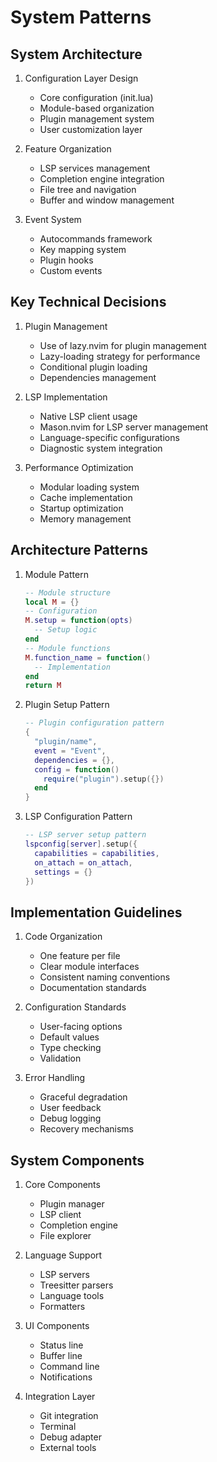 # System Patterns

## System Architecture
1. Configuration Layer Design
   - Core configuration (init.lua)
   - Module-based organization
   - Plugin management system
   - User customization layer

2. Feature Organization
   - LSP services management
   - Completion engine integration
   - File tree and navigation
   - Buffer and window management

3. Event System
   - Autocommands framework
   - Key mapping system
   - Plugin hooks
   - Custom events

## Key Technical Decisions
1. Plugin Management
   - Use of lazy.nvim for plugin management
   - Lazy-loading strategy for performance
   - Conditional plugin loading
   - Dependencies management

2. LSP Implementation
   - Native LSP client usage
   - Mason.nvim for LSP server management
   - Language-specific configurations
   - Diagnostic system integration

3. Performance Optimization
   - Modular loading system
   - Cache implementation
   - Startup optimization
   - Memory management

## Architecture Patterns
1. Module Pattern
   ```lua
   -- Module structure
   local M = {}
   -- Configuration
   M.setup = function(opts)
     -- Setup logic
   end
   -- Module functions
   M.function_name = function()
     -- Implementation
   end
   return M
   ```

2. Plugin Setup Pattern
   ```lua
   -- Plugin configuration pattern
   {
     "plugin/name",
     event = "Event",
     dependencies = {},
     config = function()
       require("plugin").setup({})
     end
   }
   ```

3. LSP Configuration Pattern
   ```lua
   -- LSP server setup pattern
   lspconfig[server].setup({
     capabilities = capabilities,
     on_attach = on_attach,
     settings = {}
   })
   ```

## Implementation Guidelines
1. Code Organization
   - One feature per file
   - Clear module interfaces
   - Consistent naming conventions
   - Documentation standards

2. Configuration Standards
   - User-facing options
   - Default values
   - Type checking
   - Validation

3. Error Handling
   - Graceful degradation
   - User feedback
   - Debug logging
   - Recovery mechanisms

## System Components
1. Core Components
   - Plugin manager
   - LSP client
   - Completion engine
   - File explorer

2. Language Support
   - LSP servers
   - Treesitter parsers
   - Language tools
   - Formatters

3. UI Components
   - Status line
   - Buffer line
   - Command line
   - Notifications

4. Integration Layer
   - Git integration
   - Terminal
   - Debug adapter
   - External tools